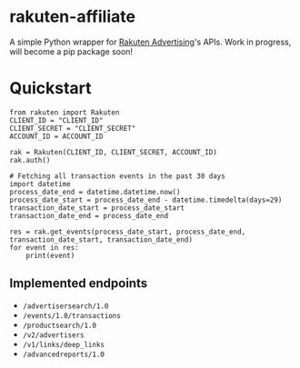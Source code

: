 # rakuten-affiliate
A simple Python wrapper for [Rakuten Advertising](https://developers.rakutenadvertising.com/documentation/en-CA/affiliate_apis)'s APIs.
Work in progress, will become a pip package soon!

# Quickstart
```
from rakuten import Rakuten
CLIENT_ID = "CLIENT_ID"
CLIENT_SECRET = "CLIENT_SECRET"
ACCOUNT_ID = ACCOUNT_ID

rak = Rakuten(CLIENT_ID, CLIENT_SECRET, ACCOUNT_ID)
rak.auth()

# Fetching all transaction events in the past 30 days
import datetime
process_date_end = datetime.datetime.now()
process_date_start = process_date_end - datetime.timedelta(days=29)
transaction_date_start = process_date_start
transaction_date_end = process_date_end

res = rak.get_events(process_date_start, process_date_end, transaction_date_start, transaction_date_end)
for event in res:
    print(event)
```

## Implemented endpoints
- `​/advertisersearch​/1.0`
- `​/events​/1.0​/transactions`
- `/productsearch/1.0`
- `​/v2​/advertisers`
- `/v1/links/deep_links`
- `/advancedreports/1.0`